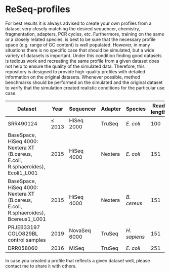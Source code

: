 # ReSeq-profiles
For best results it is always advised to create your own profiles from a dataset very closely matching the desired sequencer, chemistry, fragmentation, adapters, PCR cycles, etc. Furthermore, training on the same or a closely related species, is best to be sure that the necessary profile space (e.g. range of GC content) is well populated. However, in many situations there is no specific case that should be simulated, but a wide variety of datasets is important. Under this condition finding good datasets is tedious work and recreating the same profile from a given dataset does not help to ensure the quality of the simulated data. Therefore, this repository is designed to provide high-quality profiles with detailed information on the original datasets. Whenever possible, method benchmarks should be performed on the simulated and the original dataset to verify that the simulation created realistic conditions for the particular use case.

| Dataset | Year | Sequencer | Adapter | Species | Read length | Fragment length | Coverage | Profile | Ipf |
|------------------------------------------------------------------------------------|-----------|--------------|---------|--------------|-----|-----|-----|---|---|
| SRR490124                                                                          | &le; 2013 |  HiSeq 2000  | TruSeq  | *E. coli*    | 100 | 164 | 449 | [X](https://github.com/schmeing/ReSeq-profiles/raw/master/profiles/Ec-Hi2000-TruSeq.reseq) | [X](https://github.com/schmeing/ReSeq-profiles/raw/master/profiles/Ec-Hi2000-TruSeq.reseq.ipf) |
| BaseSpace, HiSeq 4000: Nextera XT (B.cereus, E.coli, R.sphaeroides), Ecoli1_L001   | 2015      |  HiSeq 4000  | Nextera | *E. coli*    | 151 |  -  | 508 | [X](https://github.com/schmeing/ReSeq-profiles/raw/master/profiles/Ec-Hi4000-Nextera.reseq) | [X](https://github.com/schmeing/ReSeq-profiles/raw/master/profiles/Ec-Hi4000-Nextera.reseq.ipf) |
| BaseSpace, HiSeq 4000: Nextera XT (B.cereus, E.coli, R.sphaeroides), Bcereus1_L001 | 2015      |  HiSeq 4000  | Nextera | *B. cereus*  | 151 |  -  | 508 | [X](https://github.com/schmeing/ReSeq-profiles/raw/master/profiles/Bc-Hi4000-Nextera.reseq) | [X](https://github.com/schmeing/ReSeq-profiles/raw/master/profiles/Bc-Hi4000-Nextera.reseq.ipf) |
| PRJEB33197 COLO829BL control samples                                               | 2019      | NovaSeq 6000 | TruSeq  | *H. sapiens* | 151 | 512 | 131 | [X](https://github.com/schmeing/ReSeq-profiles/raw/master/profiles/Hs-Nova-TruSeq.reseq) | [X](https://github.com/schmeing/ReSeq-profiles/raw/master/profiles/Hs-Nova-TruSeq.reseq.ipf) |
| DRR058060                                                                          | 2016      | MiSeq        | TruSeq  | *E. coli*    | 251 | 231 | &ge; 214 | [X](https://github.com/schmeing/ReSeq-profiles/raw/master/profiles/Ec-Mi-TruSeq.reseq) | [X](https://github.com/schmeing/ReSeq-profiles/raw/master/profiles/Ec-Mi-TruSeq.reseq.ipf) |

In case you created a profile that reflects a given dataset well, please contact me to share it with others.
